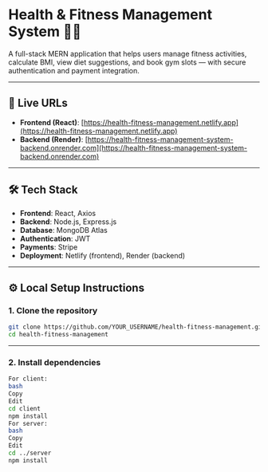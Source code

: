 # Health & Fitness Management System 🏋️‍♀️

A full-stack MERN application that helps users manage fitness activities, calculate BMI, view diet suggestions, and book gym slots — with secure authentication and payment integration.

---

## 🔗 Live URLs

- **Frontend (React)**: [https://health-fitness-management.netlify.app](https://health-fitness-management.netlify.app)
- **Backend (Render)**: [https://health-fitness-management-system-backend.onrender.com](https://health-fitness-management-system-backend.onrender.com)

---

## 🛠 Tech Stack

- **Frontend**: React, Axios
- **Backend**: Node.js, Express.js
- **Database**: MongoDB Atlas
- **Authentication**: JWT
- **Payments**: Stripe
- **Deployment**: Netlify (frontend), Render (backend)

---

## ⚙️ Local Setup Instructions

### 1. Clone the repository
```bash
git clone https://github.com/YOUR_USERNAME/health-fitness-management.git
cd health-fitness-management
````
---

### 2. Install dependencies
```bash
For client:
bash
Copy
Edit
cd client
npm install
For server:
bash
Copy
Edit
cd ../server
npm install

